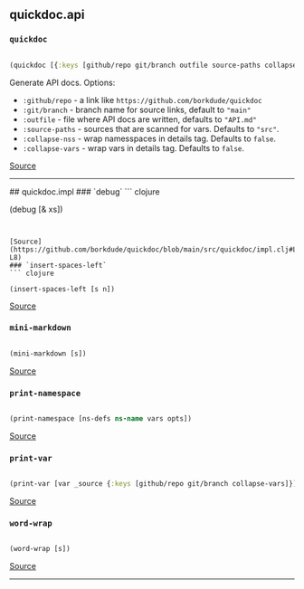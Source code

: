 ## quickdoc.api
### `quickdoc`
``` clojure

(quickdoc [{:keys [github/repo git/branch outfile source-paths collapse-nss collapse-vars] :or {branch "main" outfile "API.md" source-paths ["src"] collapse-nss false collapse-vars false} :as opts}])
```


Generate API docs. Options:
  * `:github/repo` -  a link like `https://github.com/borkdude/quickdoc`
  * `:git/branch` - branch name for source links, default to `"main"`
  * `:outfile` - file where API docs are written, defaults to `"API.md"`
  * `:source-paths` - sources that are scanned for vars. Defaults to `"src"`.
  * `:collapse-nss` - wrap namesspaces in details tag. Defaults to `false`.
  * `:collapse-vars` - wrap vars in details tag. Defaults to `false`.
  

[Source](https://github.com/borkdude/quickdoc/blob/main/src/quickdoc/api.cljc#L6-L43)
<hr>
## quickdoc.impl
### `debug`
``` clojure

(debug [& xs])
```


[Source](https://github.com/borkdude/quickdoc/blob/main/src/quickdoc/impl.clj#L6-L8)
### `insert-spaces-left`
``` clojure

(insert-spaces-left [s n])
```


[Source](https://github.com/borkdude/quickdoc/blob/main/src/quickdoc/impl.clj#L21-L28)
### `mini-markdown`
``` clojure

(mini-markdown [s])
```


[Source](https://github.com/borkdude/quickdoc/blob/main/src/quickdoc/impl.clj#L17-L19)
### `print-namespace`
``` clojure

(print-namespace [ns-defs ns-name vars opts])
```


[Source](https://github.com/borkdude/quickdoc/blob/main/src/quickdoc/impl.clj#L78-L96)
### `print-var`
``` clojure

(print-var [var _source {:keys [github/repo git/branch collapse-vars]}])
```


[Source](https://github.com/borkdude/quickdoc/blob/main/src/quickdoc/impl.clj#L41-L76)
### `word-wrap`
``` clojure

(word-wrap [s])
```


[Source](https://github.com/borkdude/quickdoc/blob/main/src/quickdoc/impl.clj#L30-L39)
<hr>
